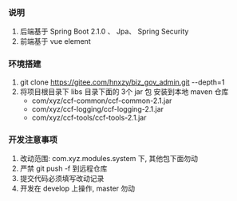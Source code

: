 ### 说明
1. 后端基于 Spring Boot 2.1.0 、 Jpa、 Spring Security
2. 前端基于 vue element

### 环境搭建
1. git clone https://gitee.com/hnxzy/biz_gov_admin.git --depth=1
2. 将项目根目录下 libs 目录下面的 3个 jar 包 安装到本地 maven 仓库 
    - com/xyz/ccf-common/ccf-common-2.1.jar
    - com/xyz/ccf-logging/ccf-logging-2.1.jar
    - com/xyz/ccf-tools/ccf-tools-2.1.jar
    
### 开发注意事项
1. 改动范围: com.xyz.modules.system 下, 其他包下面勿动
2. 严禁 git push -f 到远程仓库
3. 提交代码必须填写改动记录
4. 开发在 develop 上操作, master 勿动
